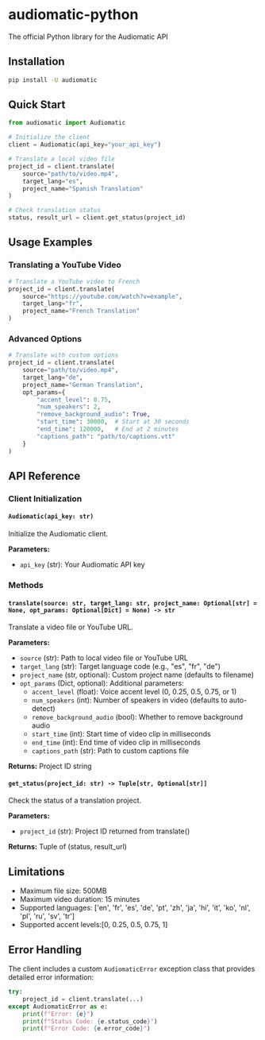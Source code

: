 # audiomatic-python

The official Python library for the Audiomatic API

## Installation

```bash
pip install -U audiomatic
```

## Quick Start

```python
from audiomatic import Audiomatic

# Initialize the client
client = Audiomatic(api_key="your_api_key")

# Translate a local video file
project_id = client.translate(
    source="path/to/video.mp4",
    target_lang="es",
    project_name="Spanish Translation"
)

# Check translation status
status, result_url = client.get_status(project_id)
```

## Usage Examples

### Translating a YouTube Video

```python
# Translate a YouTube video to French
project_id = client.translate(
    source="https://youtube.com/watch?v=example",
    target_lang="fr",
    project_name="French Translation"
)
```

### Advanced Options

```python
# Translate with custom options
project_id = client.translate(
    source="path/to/video.mp4",
    target_lang="de",
    project_name="German Translation",
    opt_params={
        "accent_level": 0.75,
        "num_speakers": 2,
        "remove_background_audio": True,
        "start_time": 30000,  # Start at 30 seconds
        "end_time": 120000,   # End at 2 minutes
        "captions_path": "path/to/captions.vtt"
    }
)
```

## API Reference

### Client Initialization

#### `Audiomatic(api_key: str)`

Initialize the Audiomatic client.

**Parameters:**
- `api_key` (str): Your Audiomatic API key

### Methods

#### `translate(source: str, target_lang: str, project_name: Optional[str] = None, opt_params: Optional[Dict] = None) -> str`

Translate a video file or YouTube URL.

**Parameters:**
- `source` (str): Path to local video file or YouTube URL
- `target_lang` (str): Target language code (e.g., "es", "fr", "de")
- `project_name` (str, optional): Custom project name (defaults to filename)
- `opt_params` (Dict, optional): Additional parameters:
  - `accent_level` (float): Voice accent level (0, 0.25, 0.5, 0.75, or 1)
  - `num_speakers` (int): Number of speakers in video (defaults to auto-detect)
  - `remove_background_audio` (bool): Whether to remove background audio
  - `start_time` (int): Start time of video clip in milliseconds
  - `end_time` (int): End time of video clip in milliseconds
  - `captions_path` (str): Path to custom captions file

**Returns:** Project ID string

#### `get_status(project_id: str) -> Tuple[str, Optional[str]]`

Check the status of a translation project.

**Parameters:**
- `project_id` (str): Project ID returned from translate()

**Returns:** Tuple of (status, result_url)

## Limitations

- Maximum file size: 500MB
- Maximum video duration: 15 minutes
- Supported languages: ['en', 'fr', 'es', 'de', 'pt', 'zh', 'ja', 'hi', 'it', 'ko', 'nl', 'pl', 'ru', 'sv', 'tr']
- Supported accent levels:[0, 0.25, 0.5, 0.75, 1]

## Error Handling

The client includes a custom `AudiomaticError` exception class that provides detailed error information:

```python
try:
    project_id = client.translate(...)
except AudiomaticError as e:
    print(f"Error: {e}")
    print(f"Status Code: {e.status_code}")
    print(f"Error Code: {e.error_code}")
```